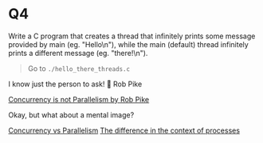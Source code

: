 Q4
==========================================

Write a C program that creates a thread that infinitely
prints some message provided by main (eg. "Hello\n"),
while the main (default) thread infinitely prints a
different message (eg. "there!\n").

> Go to `./hello_there_threads.c`


I know just the person to ask! 👋 Rob Pike

[Concurrency is not Parallelism by Rob Pike](https://www.youtube.com/watch?t=65&v=oV9rvDllKEg&feature=youtu.be)

Okay, but what about a mental image?

[Concurrency vs Parallelism](https://techdifferences.com/wp-content/uploads/2017/12/Untitled.jpg)
[The difference in the context of processes](https://miro.medium.com/max/1400/1*Q_UZeToStz8YY2oQGiUPqw.png)
